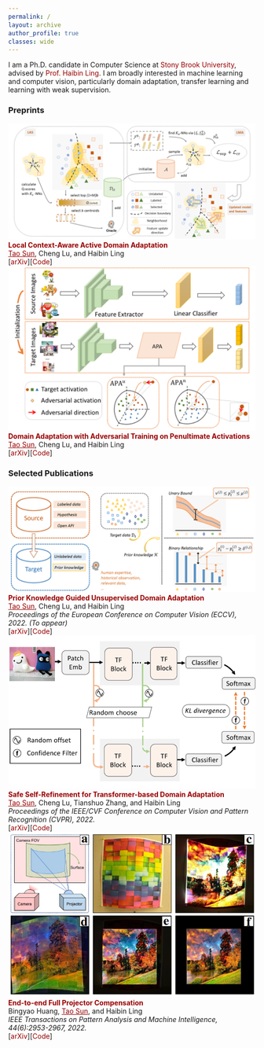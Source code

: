 ```yaml
---
permalink: /
layout: archive
author_profile: true
classes: wide
---
```


<style>a{ TEXT-DECORATION:none; color: #990000;}a:hover{TEXT-DECORATION:underline ; color: #990000;}</style>


I am a Ph.D. candidate in Computer Science at <a href="https://www.cs.stonybrook.edu/" target="_blank" rel="nofollow" style="color:#990000;">Stony Brook University</a>, advised by <a href="https://www3.cs.stonybrook.edu/~hling/" target="_blank" rel="nofollow" style="color:#990000;">Prof. Haibin Ling</a>. I am broadly interested in machine learning and computer vision, particularly domain adaptation, transfer learning and learning with weak supervision. 


### Preprints
<div class="publication">          
   <link rel="stylesheet" href="/assets/css/my.css">       
   <div class="img"><img class="img_responsive" src="/images/pub/arxiv22b.png"></div>         
   <div class="text">         
     <div class="title"><a style="color:#990000; font-weight:bold;">Local Context-Aware Active Domain Adaptation</a></div>         
     <div class="authors"><a style="text-decoration:underline;">Tao Sun</a>, Cheng Lu, and Haibin Ling      
     <br>   
     [<a href="https://arxiv.org/abs/2208.12856" target="_blank" rel="nofollow" style="color:#990000;">arXiv</a>][<a href="https://github.com/tsun/LADA" target="_blank" rel="nofollow" style="color:#990000;">Code</a>]
     <br>
     </div>         
   </div>         
 </div> 


<div class="publication">          
   <link rel="stylesheet" href="/assets/css/my.css">       
   <div class="img"><img class="img_responsive" src="/images/pub/arxiv22a.png"></div>         
   <div class="text">         
     <div class="title"><a style="color:#990000; font-weight:bold;">Domain Adaptation with Adversarial Training on Penultimate Activations
</a></div>         
     <div class="authors"><a style="text-decoration:underline;">Tao Sun</a>, Cheng Lu, and Haibin Ling  
     <br>   
     [<a href="https://arxiv.org/abs/2208.12853" target="_blank" rel="nofollow" style="color:#990000;">arXiv</a>][<a href="https://github.com/tsun/APA" target="_blank" rel="nofollow" style="color:#990000;">Code</a>]
     <br>
     </div>         
   </div>         
 </div> 


### Selected Publications

<div class="publication">          
   <link rel="stylesheet" href="/assets/css/my.css">       
   <div class="img"><img class="img_responsive" src="/images/pub/eccv22.png"></div>         
   <div class="text">         
     <div class="title"><a style="color:#990000; font-weight:bold;">Prior Knowledge Guided Unsupervised Domain Adaptation</a></div>         
     <div class="authors"><a style="text-decoration:underline;">Tao Sun</a>, Cheng Lu, and Haibin Ling         
     </div>         
     <div>         
       <em>Proceedings of the European Conference on Computer Vision (ECCV), 2022. (To appear)</em> 
     <br>   
     [<a href="https://arxiv.org/abs/2207.08877" target="_blank" rel="nofollow" style="color:#990000;">arXiv</a>][<a href="https://github.com/tsun/KUDA" target="_blank" rel="nofollow" style="color:#990000;">Code</a>]
     <br>
     </div>         
   </div>         
 </div> 


<div class="publication">          
   <link rel="stylesheet" href="/assets/css/my.css">       
   <div class="img"><img class="img_responsive" src="/images/pub/cvpr22.png"></div>         
   <div class="text">         
     <div class="title"><a style="color:#990000; font-weight:bold;">Safe Self-Refinement for Transformer-based Domain Adaptation</a></div>         
     <div class="authors"><a style="text-decoration:underline;">Tao Sun</a>, Cheng Lu, Tianshuo Zhang, and Haibin Ling         
     </div>         
     <div>         
       <em>Proceedings of the IEEE/CVF Conference on Computer Vision and Pattern Recognition (CVPR), 2022.</em> 
     <br>   
     [<a href="https://arxiv.org/abs/2204.07683" target="_blank" rel="nofollow" style="color:#990000;">arXiv</a>][<a href="https://github.com/tsun/SSRT" target="_blank" rel="nofollow" style="color:#990000;">Code</a>]
     <br> 
     </div>         
   </div>         
 </div> 

 <div class="publication">          
   <link rel="stylesheet" href="/assets/css/my.css">       
   <div class="img"><img class="img_responsive" src="/images/pub/tpami21.png"></div>         
   <div class="text">         
     <div class="title"><a style="color:#990000; font-weight:bold;">End-to-end Full Projector Compensation</a></div>         
     <div class="authors">Bingyao Huang, <a style="text-decoration:underline;">Tao Sun</a>, and Haibin Ling         
     </div>         
     <div>         
       <em>IEEE Transactions on Pattern Analysis and Machine Intelligence, 44(6):2953-2967, 2022.</em> 
     <br>   
     [<a href="https://arxiv.org/abs/2008.00965" target="_blank" rel="nofollow" style="color:#990000;">arXiv</a>][<a href="https://github.com/BingyaoHuang/CompenNeSt-plusplus" target="_blank" rel="nofollow" style="color:#990000;">Code</a>]
     <br> 
     </div>         
   </div>         
 </div> 



